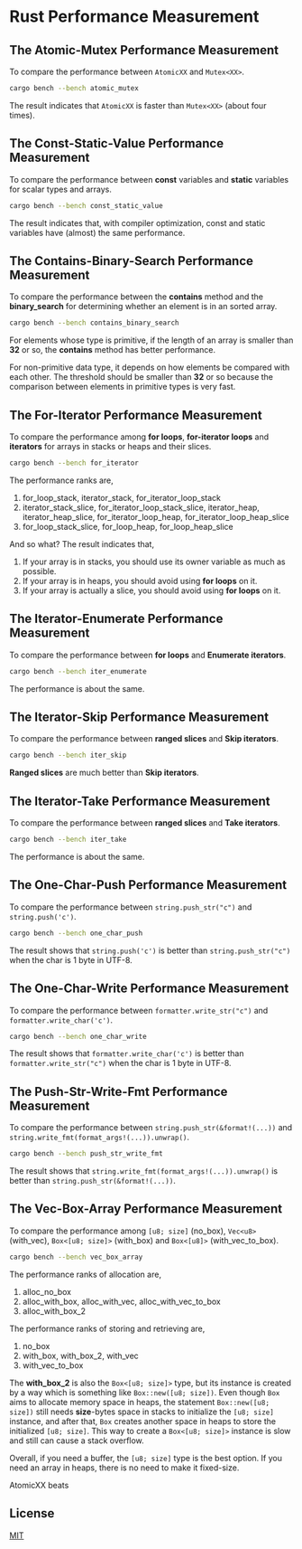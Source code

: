 Rust Performance Measurement
====================

## The Atomic-Mutex Performance Measurement

To compare the performance between `AtomicXX` and `Mutex<XX>`.

```bash
cargo bench --bench atomic_mutex
```

The result indicates that `AtomicXX` is faster than `Mutex<XX>` (about four times).

## The Const-Static-Value Performance Measurement

To compare the performance between **const** variables and **static** variables for scalar types and arrays.

```bash
cargo bench --bench const_static_value
```

The result indicates that, with compiler optimization, const and static variables have (almost) the same performance.

## The Contains-Binary-Search Performance Measurement

To compare the performance between the **contains** method and the **binary_search** for determining whether an element is in an sorted array.

```bash
cargo bench --bench contains_binary_search
```

For elements whose type is primitive, if the length of an array is smaller than **32** or so, the **contains** method has better performance.

For non-primitive data type, it depends on how elements be compared with each other. The threshold should be smaller than **32** or so because the comparison between elements in primitive types is very fast.

## The For-Iterator Performance Measurement

To compare the performance among **for loops**, **for-iterator loops** and **iterators** for arrays in stacks or heaps and their slices.

```bash
cargo bench --bench for_iterator
```

The performance ranks are,

1. for_loop_stack, iterator_stack, for_iterator_loop_stack
1. iterator_stack_slice, for_iterator_loop_stack_slice, iterator_heap, iterator_heap_slice, for_iterator_loop_heap, for_iterator_loop_heap_slice
1. for_loop_stack_slice, for_loop_heap, for_loop_heap_slice

And so what? The result indicates that,

1. If your array is in stacks, you should use its owner variable as much as possible.
1. If your array is in heaps, you should avoid using **for loops** on it.
1. If your array is actually a slice, you should avoid using **for loops** on it.

## The Iterator-Enumerate Performance Measurement

To compare the performance between **for loops** and **Enumerate iterators**.

```bash
cargo bench --bench iter_enumerate
```

The performance is about the same.

## The Iterator-Skip Performance Measurement

To compare the performance between **ranged slices** and **Skip iterators**.

```bash
cargo bench --bench iter_skip
```

**Ranged slices** are much better than **Skip iterators**.

## The Iterator-Take Performance Measurement

To compare the performance between **ranged slices** and **Take iterators**.

```bash
cargo bench --bench iter_take
```

The performance is about the same.

## The One-Char-Push Performance Measurement

To compare the performance between `string.push_str("c")` and `string.push('c')`.

```bash
cargo bench --bench one_char_push
```

The result shows that `string.push('c')` is better than `string.push_str("c")` when the char is 1 byte in UTF-8.

## The One-Char-Write Performance Measurement

To compare the performance between `formatter.write_str("c")` and `formatter.write_char('c')`.

```bash
cargo bench --bench one_char_write
```

The result shows that `formatter.write_char('c')` is better than `formatter.write_str("c")` when the char is 1 byte in UTF-8.

## The Push-Str-Write-Fmt Performance Measurement

To compare the performance between `string.push_str(&format!(...))` and `string.write_fmt(format_args!(...)).unwrap()`.

```bash
cargo bench --bench push_str_write_fmt
```

The result shows that `string.write_fmt(format_args!(...)).unwrap()` is better than `string.push_str(&format!(...))`.

## The Vec-Box-Array Performance Measurement

To compare the performance among `[u8; size]` (no_box), `Vec<u8>` (with_vec), `Box<[u8; size]>` (with_box) and `Box<[u8]>` (with_vec_to_box).

```bash
cargo bench --bench vec_box_array
```

The performance ranks of allocation are,

1. alloc_no_box
1. alloc_with_box, alloc_with_vec, alloc_with_vec_to_box
1. alloc_with_box_2

The performance ranks of storing and retrieving are,

1. no_box
1. with_box, with_box_2, with_vec
1. with_vec_to_box

The **with_box_2** is also the `Box<[u8; size]>` type, but its instance is created by a way which is something like `Box::new([u8; size])`. Even though `Box` aims to allocate memory space in heaps, the statement `Box::new([u8; size])` still needs **size**-bytes space in stacks to initialize the `[u8; size]` instance, and after that, `Box` creates another space in heaps to store the initialized `[u8; size]`. This way to create a `Box<[u8; size]>` instance is slow and still can cause a stack overflow.

Overall, if you need a buffer, the `[u8; size]` type is the best option. If you need an array in heaps, there is no need to make it fixed-size.

AtomicXX beats 

## License

[MIT](LICENSE)